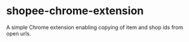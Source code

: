 # shopee-chrome-extension
A simple Chrome extension enabling copying of item and shop ids from open urls.
